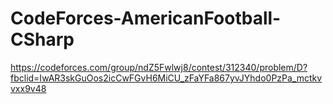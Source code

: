 # CodeForces-AmericanFootball-CSharp

https://codeforces.com/group/ndZ5Fwlwj8/contest/312340/problem/D?fbclid=IwAR3skGuOos2icCwFGvH6MiCU_zFaYFa867yvJYhdo0PzPa_mctkvvxx9v48
